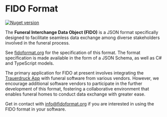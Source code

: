 # FIDO Format

[![Nuget version](https://img.shields.io/nuget/v/Fido?label=nuget%20version&logo=nuget&style=flat-square)](https://www.nuget.org/packages/Fido/)

The __Funeral Interchange Data Object (FIDO)__ is a JSON format specifically designed to facilitate seamless data exchange among diverse stakeholders involved in the funeral process.

See [fidoformat.org](https://www.fidoformat.org) for the specification of this format. The format specification is made available in the form of a JSON Schema, as well as C# and TypeScript models.

The primary application for FIDO at present involves integrating the [Trauerdruck App](https://www.trauerdruck.app) with funeral software from various vendors. However, we encourage additional software vendors to participate in the further development of this format, fostering a collaborative environment that enables funeral homes to conduct data exchange with greater ease.

Get in contact with info@fidoformat.org if you are interested in using the FIDO format in your software.
